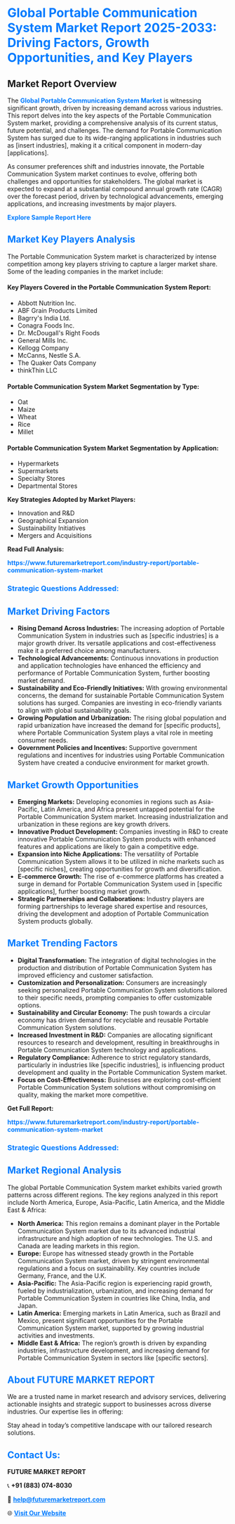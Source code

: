 <h1 style="color: #007BFF;">Global Portable Communication System Market Report 2025-2033: Driving Factors, Growth Opportunities, and Key Players</h1>

<section id="overview">
<h2>Market Report Overview</h2>
<p>The <a href="https://www.futuremarketreport.com/industry-report/portable-communication-system-market" style="color: #007BFF; text-decoration: none;"><strong>Global Portable Communication System Market</strong></a> is witnessing significant growth, driven by increasing demand across various industries. This report delves into the key aspects of the Portable Communication System market, providing a comprehensive analysis of its current status, future potential, and challenges. The demand for Portable Communication System has surged due to its wide-ranging applications in industries such as [insert industries], making it a critical component in modern-day [applications].</p>
<p>As consumer preferences shift and industries innovate, the Portable Communication System market continues to evolve, offering both challenges and opportunities for stakeholders. The global market is expected to expand at a substantial compound annual growth rate (CAGR) over the forecast period, driven by technological advancements, emerging applications, and increasing investments by major players.</p>
</section>

<section id="overview">
<p><a href="https://www.futuremarketreport.com/request-sample/reportId=35430" style="color: #007BFF; text-decoration: none;"><strong>Explore Sample Report Here</strong></a></p>
</section>

<section id="key-players">
<h2 style="color: #007BFF;">Market Key Players Analysis</h2>
<p>The Portable Communication System market is characterized by intense competition among key players striving to capture a larger market share. Some of the leading companies in the market include:</p>
<h4>Key Players Covered in the Portable Communication System Report:</h4>
<ul><li>Abbott Nutrition Inc.</li><li>ABF Grain Products Limited</li><li>Bagrry&#039;s India Ltd.</li><li>Conagra Foods Inc.</li><li>Dr. McDougall&#039;s Right Foods</li><li>General Mills Inc.</li><li>Kellogg Company</li><li>McCanns, Nestle S.A.</li><li>The Quaker Oats Company</li><li>thinkThin LLC</li></ul>
<h4>Portable Communication System Market Segmentation by Type:</h4>
<ul><li>Oat</li><li>Maize</li><li>Wheat</li><li>Rice</li><li>Millet</li></ul>

<h4>Portable Communication System Market Segmentation by Application:</h4>
<ul><li>Hypermarkets</li><li>Supermarkets</li><li>Specialty Stores</li><li>Departmental Stores</li></ul>
<p><strong>Key Strategies Adopted by Market Players:</strong></p>
<ul>
<li>Innovation and R&D</li>
<li>Geographical Expansion</li>
<li>Sustainability Initiatives</li>
<li>Mergers and Acquisitions</li>
</ul>
</section>

<section>
<p><strong>Read Full Analysis: </strong></p><a href="https://www.futuremarketreport.com/industry-report/portable-communication-system-market" style="color: #007BFF; text-decoration: none;"><strong>https://www.futuremarketreport.com/industry-report/portable-communication-system-market</strong></a>
<h3 style="color: #007BFF;">Strategic Questions Addressed:</h3>
</section>

<section id="driving-factors">
<h2 style="color: #007BFF;">Market Driving Factors</h2>
<ul>
<li><strong>Rising Demand Across Industries:</strong> The increasing adoption of Portable Communication System in industries such as [specific industries] is a major growth driver. Its versatile applications and cost-effectiveness make it a preferred choice among manufacturers.</li>
<li><strong>Technological Advancements:</strong> Continuous innovations in production and application technologies have enhanced the efficiency and performance of Portable Communication System, further boosting market demand.</li>
<li><strong>Sustainability and Eco-Friendly Initiatives:</strong> With growing environmental concerns, the demand for sustainable Portable Communication System solutions has surged. Companies are investing in eco-friendly variants to align with global sustainability goals.</li>
<li><strong>Growing Population and Urbanization:</strong> The rising global population and rapid urbanization have increased the demand for [specific products], where Portable Communication System plays a vital role in meeting consumer needs.</li>
<li><strong>Government Policies and Incentives:</strong> Supportive government regulations and incentives for industries using Portable Communication System have created a conducive environment for market growth.</li>
</ul>
</section>

<section id="growth-opportunities">
<h2 style="color: #007BFF;">Market Growth Opportunities</h2>
<ul>
<li><strong>Emerging Markets:</strong> Developing economies in regions such as Asia-Pacific, Latin America, and Africa present untapped potential for the Portable Communication System market. Increasing industrialization and urbanization in these regions are key growth drivers.</li>
<li><strong>Innovative Product Development:</strong> Companies investing in R&D to create innovative Portable Communication System products with enhanced features and applications are likely to gain a competitive edge.</li>
<li><strong>Expansion into Niche Applications:</strong> The versatility of Portable Communication System allows it to be utilized in niche markets such as [specific niches], creating opportunities for growth and diversification.</li>
<li><strong>E-commerce Growth:</strong> The rise of e-commerce platforms has created a surge in demand for Portable Communication System used in [specific applications], further boosting market growth.</li>
<li><strong>Strategic Partnerships and Collaborations:</strong> Industry players are forming partnerships to leverage shared expertise and resources, driving the development and adoption of Portable Communication System products globally.</li>
</ul>
</section>

<section id="trending-factors">
<h2 style="color: #007BFF;">Market Trending Factors</h2>
<ul>
<li><strong>Digital Transformation:</strong> The integration of digital technologies in the production and distribution of Portable Communication System has improved efficiency and customer satisfaction.</li>
<li><strong>Customization and Personalization:</strong> Consumers are increasingly seeking personalized Portable Communication System solutions tailored to their specific needs, prompting companies to offer customizable options.</li>
<li><strong>Sustainability and Circular Economy:</strong> The push towards a circular economy has driven demand for recyclable and reusable Portable Communication System solutions.</li>
<li><strong>Increased Investment in R&D:</strong> Companies are allocating significant resources to research and development, resulting in breakthroughs in Portable Communication System technology and applications.</li>
<li><strong>Regulatory Compliance:</strong> Adherence to strict regulatory standards, particularly in industries like [specific industries], is influencing product development and quality in the Portable Communication System market.</li>
<li><strong>Focus on Cost-Effectiveness:</strong> Businesses are exploring cost-efficient Portable Communication System solutions without compromising on quality, making the market more competitive.</li>
</ul>
</section>

<section>
<p><strong>Get Full Report: </strong></p><a href="https://www.futuremarketreport.com/industry-report/portable-communication-system-market" style="color: #007BFF; text-decoration: none;"><strong>https://www.futuremarketreport.com/industry-report/portable-communication-system-market</strong></a>
<h3 style="color: #007BFF;">Strategic Questions Addressed:</h3>
</section>


<section id="regional-analysis">
<h2 style="color: #007BFF;">Market Regional Analysis</h2>
<p>The global Portable Communication System market exhibits varied growth patterns across different regions. The key regions analyzed in this report include North America, Europe, Asia-Pacific, Latin America, and the Middle East & Africa:</p>
<ul>
<li><strong>North America:</strong> This region remains a dominant player in the Portable Communication System market due to its advanced industrial infrastructure and high adoption of new technologies. The U.S. and Canada are leading markets in this region.</li>
<li><strong>Europe:</strong> Europe has witnessed steady growth in the Portable Communication System market, driven by stringent environmental regulations and a focus on sustainability. Key countries include Germany, France, and the U.K.</li>
<li><strong>Asia-Pacific:</strong> The Asia-Pacific region is experiencing rapid growth, fueled by industrialization, urbanization, and increasing demand for Portable Communication System in countries like China, India, and Japan.</li>
<li><strong>Latin America:</strong> Emerging markets in Latin America, such as Brazil and Mexico, present significant opportunities for the Portable Communication System market, supported by growing industrial activities and investments.</li>
<li><strong>Middle East & Africa:</strong> The region’s growth is driven by expanding industries, infrastructure development, and increasing demand for Portable Communication System in sectors like [specific sectors].</li>
</ul>
</section>

<footer>
<h2 style="color: #007BFF;">About FUTURE MARKET REPORT</h2>
<p>We are a trusted name in market research and advisory services, delivering actionable insights and strategic support to businesses across diverse industries. Our expertise lies in offering:</p>

<p>Stay ahead in today’s competitive landscape with our tailored research solutions.</p>

<h2 style="color: #007BFF;">Contact Us:</h2>
<p><strong>FUTURE MARKET REPORT</strong></p>
<p>📞 <strong>+91 (883) 074-8030</strong></p>
<p>📧 <strong><a href="mailto:help@futuremarketreport.com" style="color: #007BFF;">help@futuremarketreport.com</a></strong></p>
<p>🌐 <strong><a href="https://www.futuremarketreport.com/" style="color: #007BFF;">Visit Our Website</a></strong></p>
</footer>